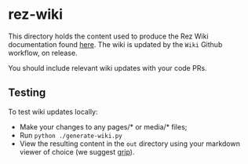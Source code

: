 # rez-wiki

This directory holds the content used to produce the Rez Wiki documentation
found [here](https://github.com/AcademySoftwareFoundation/rez/wiki). The wiki is updated by the
`Wiki` Github workflow, on release.

You should include relevant wiki updates with your code PRs.

## Testing

To test wiki updates locally:

* Make your changes to any pages/* or media/* files;
* Run `python ./generate-wiki.py`
* View the resulting content in the `out` directory using your markdown viewer
  of choice (we suggest [grip](https://github.com/joeyespo/grip)).
